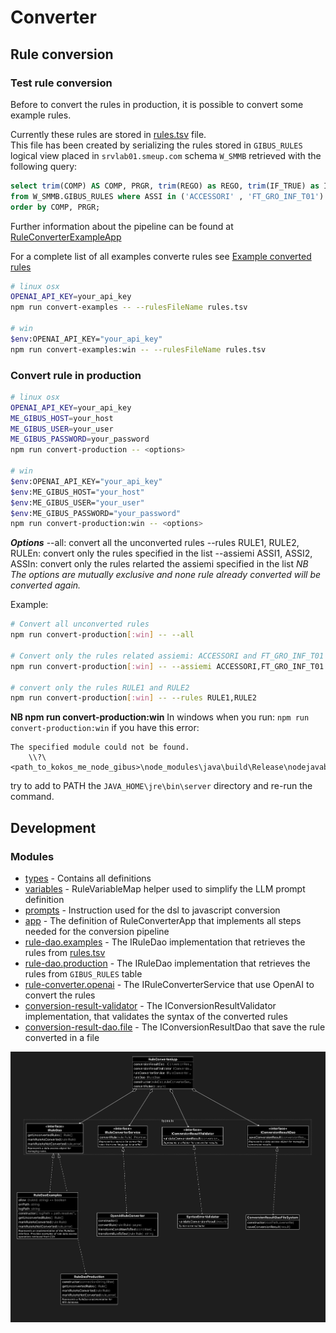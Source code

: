 # Converter

## Rule conversion

### Test rule conversion

Before to convert the rules in production, it is possible to convert some example rules.  

Currently these rules are stored in [rules.tsv](../assets/test/rules.tsv) file.  
This file has been created by serializing the rules stored in `GIBUS_RULES` logical view placed in `srvlab01.smeup.com` schema `W_SMMB` retrieved with the following query:

```sql
select trim(COMP) AS COMP, PRGR, trim(REGO) as REGO, trim(IF_TRUE) as IF_TRUE, trim(IF_FALSE) as IF_FALSE 
from W_SMMB.GIBUS_RULES where ASSI in ('ACCESSORI' , 'FT_GRO_INF_T01')
order by COMP, PRGR;
```

Further information about the pipeline can be found at [RuleConverterExampleApp](../src/converter/app.examples.ts) 

For a complete list of all examples converte rules see [Example converted rules](../assets/test/readme.md)

```sh
# linux osx
OPENAI_API_KEY=your_api_key
npm run convert-examples -- --rulesFileName rules.tsv

# win
$env:OPENAI_API_KEY="your_api_key"
npm run convert-examples:win -- --rulesFileName rules.tsv
```


### Convert rule in production

```sh
# linux osx
OPENAI_API_KEY=your_api_key
ME_GIBUS_HOST=your_host
ME_GIBUS_USER=your_user
ME_GIBUS_PASSWORD=your_password
npm run convert-production -- <options>

# win
$env:OPENAI_API_KEY="your_api_key"
$env:ME_GIBUS_HOST="your_host"
$env:ME_GIBUS_USER="your_user"
$env:ME_GIBUS_PASSWORD="your_password"
npm run convert-production:win -- <options>
```

***Options***
--all: convert all the unconverted rules
--rules RULE1, RULE2, RULEn: convert only the rules specified in the list
--assiemi ASSI1, ASSI2, ASSIn: convert only the rules relarted the assiemi specified in the list
*NB The options are mutually exclusive and none rule already converted will be converted again.*

Example:
```sh
# Convert all unconverted rules
npm run convert-production[:win] -- --all

# Convert only the rules related assiemi: ACCESSORI and FT_GRO_INF_T01
npm run convert-production[:win] -- --assiemi ACCESSORI,FT_GRO_INF_T01

# convert only the rules RULE1 and RULE2
npm run convert-production[:win] -- --rules RULE1,RULE2
```

**NB npm run convert-production:win**
In windows when you run: `npm run convert-production:win` if you have this error: 
```
The specified module could not be found.
    \\?\<path_to_kokos_me_node_gibus>\node_modules\java\build\Release\nodejavabridge_bindings.node
```
try to add to PATH the `JAVA_HOME\jre\bin\server` directory and re-run the command. 


## Development

### Modules
- [types](../src/converter/types.ts) - Contains all definitions
- [variables](../src/converter/variables.ts) - RuleVariableMap helper used to simplify the LLM prompt definition
- [prompts](../src/converter/prompts.ts) - Instruction used for the dsl to javascript conversion
- [app](../src/converter/app.ts) - The definition of RuleConverterApp that implements all steps needed for the conversion pipeline
- [rule-dao.examples](../src/converter/rule-dao.examples.ts) - The IRuleDao implementation that retrieves the rules from [rules.tsv](../assets/test/rules.tsv)
- [rule-dao.production](../src/converter/rule-dao.production.ts) - The IRuleDao implementation that retrieves the rules from `GIBUS_RULES` table
- [rule-converter.openai](../src/converter/rule-converter.openai.ts) - The IRuleConverterService that use OpenAI to convert the rules
- [conversion-result-validator](../src/converter/conversion-result-validator.ts) - The IConversionResultValidator implementation, that validates the syntax of the converted rules
- [conversion-result-dao.file](../src/converter/convertion-result-dao.file.ts) - The IConversionResultDao that save the rule converted in a file


![Image](converter_diagram.png)

